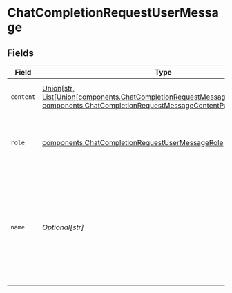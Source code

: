 # ChatCompletionRequestUserMessage


## Fields

| Field                                                                                                                                                                          | Type                                                                                                                                                                           | Required                                                                                                                                                                       | Description                                                                                                                                                                    |
| ------------------------------------------------------------------------------------------------------------------------------------------------------------------------------ | ------------------------------------------------------------------------------------------------------------------------------------------------------------------------------ | ------------------------------------------------------------------------------------------------------------------------------------------------------------------------------ | ------------------------------------------------------------------------------------------------------------------------------------------------------------------------------ |
| `content`                                                                                                                                                                      | [Union[str, List[Union[components.ChatCompletionRequestMessageContentPartText, components.ChatCompletionRequestMessageContentPartImage]]]](../../models/components/content.md) | :heavy_check_mark:                                                                                                                                                             | The contents of the user message.<br/>                                                                                                                                         |
| `role`                                                                                                                                                                         | [components.ChatCompletionRequestUserMessageRole](../../models/components/chatcompletionrequestusermessagerole.md)                                                             | :heavy_check_mark:                                                                                                                                                             | The role of the messages author, in this case `user`.                                                                                                                          |
| `name`                                                                                                                                                                         | *Optional[str]*                                                                                                                                                                | :heavy_minus_sign:                                                                                                                                                             | An optional name for the participant. Provides the model information to differentiate between participants of the same role.                                                   |